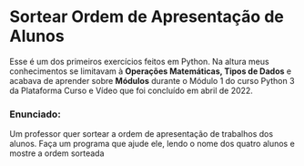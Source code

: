 # Sortear Ordem de Apresentação de Alunos
Esse é um dos primeiros exercícios feitos em Python. Na altura meus conhecimentos se limitavam à **Operações Matemáticas, Tipos de Dados** e acabava de aprender sobre **Módulos** durante o Módulo 1 do curso Python 3 da Plataforma Curso e Vídeo que foi concluído em abril de 2022.

### Enunciado:

Um professor quer sortear a ordem de apresentação de trabalhos dos alunos. Faça um programa que ajude ele, lendo o nome dos quatro alunos e mostre a ordem sorteada
